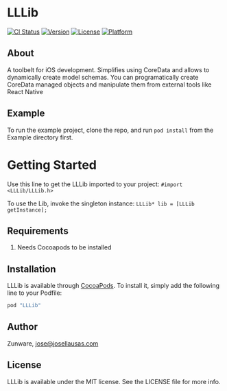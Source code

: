 # LLLib

[![CI Status](http://img.shields.io/travis/Zunware/LLLib.svg?style=flat)](https://travis-ci.org/Zunware/LLLib)
[![Version](https://img.shields.io/cocoapods/v/LLLib.svg?style=flat)](http://cocoapods.org/pods/LLLib)
[![License](https://img.shields.io/cocoapods/l/LLLib.svg?style=flat)](http://cocoapods.org/pods/LLLib)
[![Platform](https://img.shields.io/cocoapods/p/LLLib.svg?style=flat)](http://cocoapods.org/pods/LLLib)

## About

A toolbelt for iOS development. Simplifies using CoreData and allows to dynamically create model schemas. You can programatically create CoreData managed objects and manipulate them from external tools like React Native

## Example

To run the example project, clone the repo, and run `pod install` from the Example directory first.

# Getting Started 

Use this line to get the LLLib imported to your project: `#import <LLLib/LLLib.h>`

To use the Lib, invoke the singleton instance: `LLLib* lib = [LLLib getInstance];`

## Requirements

1. Needs Cocoapods to be installed

## Installation

LLLib is available through [CocoaPods](http://cocoapods.org). To install
it, simply add the following line to your Podfile:

```ruby
pod "LLLib"
```

## Author

Zunware, jose@josellausas.com

## License

LLLib is available under the MIT license. See the LICENSE file for more info.
